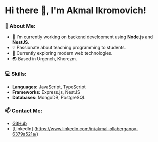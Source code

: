 # Hi there 👋, I'm Akmal Ikromovich!

### 🚀 About Me:
- 🔭 I’m currently working on backend development using **Node.js** and **NestJS**.
- 💡 Passionate about teaching programming to students.
- 🌱 Currently exploring modern web technologies.
- 🌏 Based in Urgench, Khorezm.

### 💻 Skills:
- **Languages:** JavaScript, TypeScript
- **Frameworks:** Express.js, NestJS
- **Databases:** MongoDB, PostgreSQL

### 📫 Contact Me:
- [GitHub](https://github.com/AkmalOllaberganov)
- [LinkedIn] (https://www.linkedin.com/in/akmal-ollaberganov-6379a521a/)
